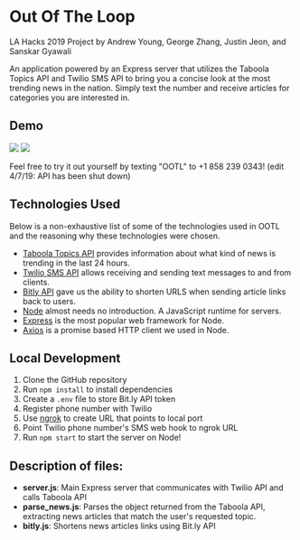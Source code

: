 # Out Of The Loop

LA Hacks 2019 Project by Andrew Young, George Zhang, Justin Jeon, and Sanskar Gyawali

An application powered by an Express server that utilizes the Taboola Topics API and Twilio SMS API to bring you a concise look at the most trending news in the nation. Simply text the number and receive articles for categories you are interested in.

## Demo

![](https://media.giphy.com/media/65QZuMABe8I0K6KWKr/giphy.gif) ![](https://media.giphy.com/media/LpWvDv9PRhSy52ipbF/giphy.gif)

Feel free to try it out yourself by texting "OOTL" to +1 858 239 0343! (edit 4/7/19: API has been shut down)

## Technologies Used

Below is a non-exhaustive list of some of the technologies used in OOTL and the reasoning why these technologies were chosen.

- [Taboola Topics API](https://bit.ly/2O2N5Mh) provides information about what kind of news is trending in the last 24 hours.
- [Twilio SMS API](https://www.twilio.com/sms/api) allows receiving and sending text messages to and from clients.
- [Bitly API](https://dev.bitly.com/api.html) gave us the ability to shorten URLS when sending article links back to users.
- [Node](https://nodejs.org/en/) almost needs no introduction. A JavaScript runtime for servers.
- [Express](https://expressjs.com) is the most popular web framework for Node.
- [Axios](https://github.com/axios/axios) is a promise based HTTP client we used in Node.

## Local Development

1. Clone the GitHub repository
2. Run `npm install` to install dependencies
3. Create a `.env` file to store Bit.ly API token
4. Register phone number with Twilio
5. Use [ngrok](https://ngrok.com/) to create URL that points to local port
6. Point Twilio phone number's SMS web hook to ngrok URL
7. Run `npm start` to start the server on Node!

## Description of files:

- **server.js**: Main Express server that communicates with Twilio API and calls Taboola API
- **parse_news.js**: Parses the object returned from the Taboola API, extracting news articles that match the user's requested topic.
- **bitly.js**: Shortens news articles links using Bit.ly API
